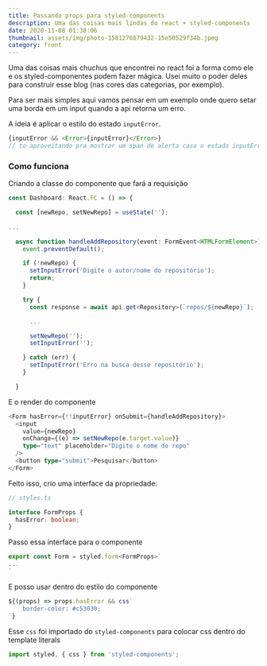 ```yaml
---
title: Passando props para styled-components
description: Uma das coisas mais lindas do react + styled-components
date: 2020-11-08 01:38:06
thumbnail: assets/img/photo-1581276879432-15e50529f34b.jpeg
category: front
---
```

Uma das coisas mais chuchus que encontrei no react foi a forma como ele e os styled-componentes podem fazer mágica. Usei muito o poder deles para construir esse blog (nas cores das categorias, por exemplo).

Para ser mais simples aqui vamos pensar em um exemplo onde quero setar uma borda em um input quando a api retorna um erro.

A ideia é aplicar o estilo do estado `inputError`.

```typescript
{inputError && <Error>{inputError}</Error>}
// to aproveitando pra mostrar um span de alerta caso o estado inputError seja trufy
```

### Como funciona

Criando a classe do componente que fará a requisição

```typescript
const Dashboard: React.FC = () => {

  const [newRepo, setNewRepo] = useState('');
  
...

  async function handleAddRepository(event: FormEvent<HTMLFormElement>): Promise<void> {
    event.preventDefault();

    if (!newRepo) {
      setInputError('Digite o autor/nome do repositório');
      return;
    }

    try {
      const response = await api.get<Repository>(`repos/${newRepo}`);

      ...

      setNewRepo('');
      setInputError('');

    } catch (err) {
      setInputError('Erro na busca desse repositório');
    }

  }
```



E o render do componente

```typescript
<Form hasError={!!inputError} onSubmit={handleAddRepository}>
  <input
    value={newRepo}
    onChange={(e) => setNewRepo(e.target.value)}
    type="text" placeholder="Digite o nome do repo"
  />
  <button type="submit">Pesquisar</button>
</Form>
```

Feito isso, crio uma interface da propriedade:

```typescript
// styles.ts

interface FormProps {
  hasError: boolean;
}
```

Passo essa interface para o componente

```typescript
export const Form = styled.form<FormProps>`
...
`
```

E posso usar dentro do estilo do componente

```typescript
${(props) => props.hasError && css`
    border-color: #c53030;
`}
```

Esse `css` foi importado do `styled-components` para colocar css dentro do template literals

```typescript
import styled, { css } from 'styled-components';
```